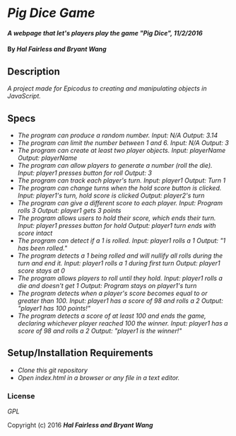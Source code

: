 # _Pig Dice Game_

#### _A webpage that let's players play the game "Pig Dice", 11/2/2016_

#### By _**Hal Fairless and Bryant Wang**_

## Description

_A project made for Epicodus to creating and manipulating objects in JavaScript._

## Specs

* _The program can produce a random number.
Input: N/A
Output: 3.14_
* _The program can limit the number between 1 and 6.
Input: N/A
Output: 3_
* _The program can create at least two player objects.
Input: playerName
Output: playerName_
* _The program can allow players to generate a number (roll the die).
Input: player1 presses button for roll
Output: 3_
* _The program can track each player's turn.
Input: player1
Output: Turn 1_
* _The program can change turns when the hold score button is clicked.
Input: player1's turn, hold score is clicked
Output: player2's turn_
* _The program can give a different score to each player.
Input: Program rolls 3
Output: player1 gets 3 points_
* _The program allows users to hold their score, which ends their turn.
Input: player1 presses button for hold
Output: player1 turn ends with score intact_
* _The program can detect if a 1 is rolled.
Input: player1 rolls a 1
Output: "1 has been rolled."_
* _The program detects a 1 being rolled and will nullify all rolls during the turn and end it.
Input: player1 rolls a 1 during first turn
Output: player1 score stays at 0_
* _The program allows players to roll until they hold.
Input: player1 rolls a die and doesn't get 1
Output: Program stays on player1's turn_
* _The program detects when a player's score becomes equal to or greater than 100.
Input: player1 has a score of 98 and rolls a 2
Output: "player1 has 100 points!"_
* _The program detects a score of at least 100 and ends the game, declaring whichever player reached 100 the winner.
Input: player1 has a score of 98 and rolls a 2
Output: "player1 is the winner!"_

## Setup/Installation Requirements

* _Clone this git repository_
* _Open index.html in a browser or any file in a text editor._

### License

*GPL*

Copyright (c) 2016 **_Hal Fairless and Bryant Wang_**
